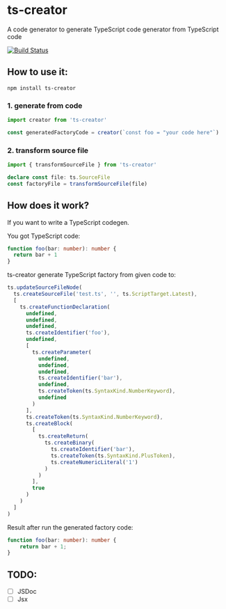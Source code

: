# ts-creator 

A code generator to generate TypeScript code generator from TypeScript code

[![Build Status](https://travis-ci.com/HearTao/ts-creator.svg?branch=master)](https://travis-ci.com/HearTao/ts-creator)

## How to use it:

```
npm install ts-creator
```

### 1. generate from code

```ts
import creator from 'ts-creator'

const generatedFactoryCode = creator(`const foo = "your code here"`)
```

### 2. transform source file

```ts
import { transformSourceFile } from 'ts-creator'

declare const file: ts.SourceFile
const factoryFile = transformSourceFile(file)
```

## How does it work?

If you want to write a TypeScript codegen.

You got TypeScript code: 

```ts
function foo(bar: number): number {
  return bar + 1
}
```

ts-creator generate TypeScript factory from given code to:

```ts
ts.updateSourceFileNode(
  ts.createSourceFile('test.ts', '', ts.ScriptTarget.Latest),
  [
    ts.createFunctionDeclaration(
      undefined,
      undefined,
      undefined,
      ts.createIdentifier('foo'),
      undefined,
      [
        ts.createParameter(
          undefined,
          undefined,
          undefined,
          ts.createIdentifier('bar'),
          undefined,
          ts.createToken(ts.SyntaxKind.NumberKeyword),
          undefined
        )
      ],
      ts.createToken(ts.SyntaxKind.NumberKeyword),
      ts.createBlock(
        [
          ts.createReturn(
            ts.createBinary(
              ts.createIdentifier('bar'),
              ts.createToken(ts.SyntaxKind.PlusToken),
              ts.createNumericLiteral('1')
            )
          )
        ],
        true
      )
    )
  ]
)

```

Result after run the generated factory code: 

```ts
function foo(bar: number): number {
    return bar + 1;
}
```

## TODO:

- [ ] JSDoc
- [ ] Jsx
